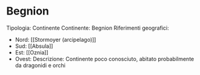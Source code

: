 # Begnion
Tipologia: Continente
Continente: Begnion
Riferimenti geografici: 
* Nord: [[Stormoyer (arcipelago)]]
* Sud: [[Absula]]
* Est: [[Oznia]]
* Ovest: 
Descrizione: Continente poco conosciuto, abitato probabilmente da dragonidi e orchi
